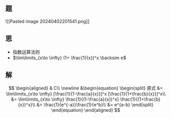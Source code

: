 ## 题

![[Pasted image 20240402201541.png]]

## 思

- 指数运算法则
- $\lim\limits_{x\to \infty} (1+ \frac{1}{x})^x \backsim e$

## 解

$$
\begin{aligned}
	& C\\
	\newline
	&\begin{equation}
	\begin{split}
		原式
		&= \lim\limits_{x\to \infty} [\frac{1}{1-\frac{a}{x}}]^x [\frac{1}{1+\frac{b}{x}}]^x\\
		&= \lim\limits_{x\to \infty} \frac{1}{(1-\frac{a}{x})^x} \frac{1}{(1+\frac{b}{x})^x}\\
		&= \frac{1}{e^{-a}}\frac{1}{e^b}\\
		&= e^{a-b}
	\end{split}
	\end{equation}
\end{aligned}
$$

